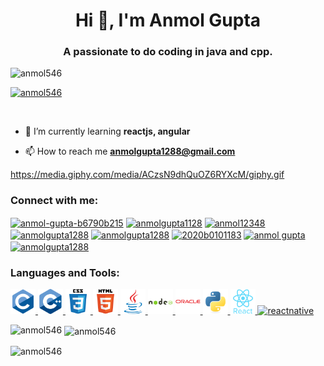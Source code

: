 <h1 align="center">Hi 👋, I'm Anmol Gupta</h1>
<h3 align="center">A passionate to do coding in java and cpp.</h3>

<p align="left"> <img src="https://komarev.com/ghpvc/?username=anmol546&label=Profile%20views&color=0e75b6&style=flat" alt="anmol546" /> </p>

<p align="left"> <a href="https://github.com/ryo-ma/github-profile-trophy"><img src="https://github-profile-trophy.vercel.app/?username=anmol546" alt="anmol546" /></a> </p>

<p align="left"> <a href="https://twitter.com/" target="blank"><img src="https://img.shields.io/twitter/follow/?logo=twitter&style=for-the-badge" alt="" /></a> </p>

- 🌱 I’m currently learning **reactjs, angular**

- 📫 How to reach me **anmolgupta1288@gmail.com**

https://media.giphy.com/media/ACzsN9dhQuOZ6RYXcM/giphy.gif
<h3 align="left">Connect with me:</h3>
<p align="left">
<a href="https://linkedin.com/in/anmol-gupta-b6790b215" target="blank"><img align="center" src="https://raw.githubusercontent.com/rahuldkjain/github-profile-readme-generator/master/src/images/icons/Social/linked-in-alt.svg" alt="anmol-gupta-b6790b215" height="30" width="40" /></a>
<a href="https://instagram.com/anmolgupta1128" target="blank"><img align="center" src="https://raw.githubusercontent.com/rahuldkjain/github-profile-readme-generator/master/src/images/icons/Social/instagram.svg" alt="anmolgupta1128" height="30" width="40" /></a>
<a href="https://www.codechef.com/users/anmol12348" target="blank"><img align="center" src="https://cdn.jsdelivr.net/npm/simple-icons@3.1.0/icons/codechef.svg" alt="anmol12348" height="30" width="40" /></a>
<a href="https://www.hackerrank.com/anmolgupta1288" target="blank"><img align="center" src="https://raw.githubusercontent.com/rahuldkjain/github-profile-readme-generator/master/src/images/icons/Social/hackerrank.svg" alt="anmolgupta1288" height="30" width="40" /></a>
<a href="https://codeforces.com/profile/anmolgupta1288" target="blank"><img align="center" src="https://raw.githubusercontent.com/rahuldkjain/github-profile-readme-generator/master/src/images/icons/Social/codeforces.svg" alt="anmolgupta1288" height="30" width="40" /></a>
<a href="https://www.leetcode.com/2020b0101183" target="blank"><img align="center" src="https://raw.githubusercontent.com/rahuldkjain/github-profile-readme-generator/master/src/images/icons/Social/leet-code.svg" alt="2020b0101183" height="30" width="40" /></a>
<a href="https://www.hackerearth.com/anmol gupta" target="blank"><img align="center" src="https://raw.githubusercontent.com/rahuldkjain/github-profile-readme-generator/master/src/images/icons/Social/hackerearth.svg" alt="anmol gupta" height="30" width="40" /></a>
<a href="https://auth.geeksforgeeks.org/user/anmolgupta1288" target="blank"><img align="center" src="https://raw.githubusercontent.com/rahuldkjain/github-profile-readme-generator/master/src/images/icons/Social/geeks-for-geeks.svg" alt="anmolgupta1288" height="30" width="40" /></a>
</p>

<h3 align="left">Languages and Tools:</h3>
<p align="left"> <a href="https://www.cprogramming.com/" target="_blank" rel="noreferrer"> <img src="https://raw.githubusercontent.com/devicons/devicon/master/icons/c/c-original.svg" alt="c" width="40" height="40"/> </a> <a href="https://www.w3schools.com/cpp/" target="_blank" rel="noreferrer"> <img src="https://raw.githubusercontent.com/devicons/devicon/master/icons/cplusplus/cplusplus-original.svg" alt="cplusplus" width="40" height="40"/> </a> <a href="https://www.w3schools.com/css/" target="_blank" rel="noreferrer"> <img src="https://raw.githubusercontent.com/devicons/devicon/master/icons/css3/css3-original-wordmark.svg" alt="css3" width="40" height="40"/> </a> <a href="https://www.w3.org/html/" target="_blank" rel="noreferrer"> <img src="https://raw.githubusercontent.com/devicons/devicon/master/icons/html5/html5-original-wordmark.svg" alt="html5" width="40" height="40"/> </a> <a href="https://www.java.com" target="_blank" rel="noreferrer"> <img src="https://raw.githubusercontent.com/devicons/devicon/master/icons/java/java-original.svg" alt="java" width="40" height="40"/> </a> <a href="https://nodejs.org" target="_blank" rel="noreferrer"> <img src="https://raw.githubusercontent.com/devicons/devicon/master/icons/nodejs/nodejs-original-wordmark.svg" alt="nodejs" width="40" height="40"/> </a> <a href="https://www.oracle.com/" target="_blank" rel="noreferrer"> <img src="https://raw.githubusercontent.com/devicons/devicon/master/icons/oracle/oracle-original.svg" alt="oracle" width="40" height="40"/> </a> <a href="https://www.python.org" target="_blank" rel="noreferrer"> <img src="https://raw.githubusercontent.com/devicons/devicon/master/icons/python/python-original.svg" alt="python" width="40" height="40"/> </a> <a href="https://reactjs.org/" target="_blank" rel="noreferrer"> <img src="https://raw.githubusercontent.com/devicons/devicon/master/icons/react/react-original-wordmark.svg" alt="react" width="40" height="40"/> </a> <a href="https://reactnative.dev/" target="_blank" rel="noreferrer"> <img src="https://reactnative.dev/img/header_logo.svg" alt="reactnative" width="40" height="40"/> </a> </p>

<p><img align="left" src="https://github-readme-stats.vercel.app/api/top-langs?username=anmol546&show_icons=true&locale=en&layout=compact" alt="anmol546" /></p>

<p>&nbsp;<img align="center" src="https://github-readme-stats.vercel.app/api?username=anmol546&show_icons=true&locale=en" alt="anmol546" /></p>

<p><img align="center" src="https://github-readme-streak-stats.herokuapp.com/?user=anmol546&" alt="anmol546" /></p>
